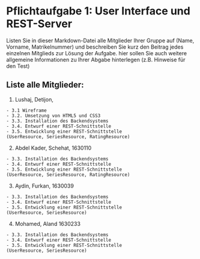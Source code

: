 # Pflichtaufgabe 1: User Interface und REST-Server

Listen Sie in dieser Markdown-Datei alle Mitglieder Ihrer Gruppe auf (Name, Vorname, Matrikelnummer) und beschreiben Sie kurz den Beitrag jedes einzelnen Mitglieds zur Lösung der Aufgabe. hier sollen Sie auch weitere allgemeine Informationen zu Ihrer Abgabe hinterlegen (z.B. Hinweise für den Test)

## Liste alle Mitglieder:

1. Lushaj, Detijon,
```
- 3.1 Wireframe
- 3.2. Umsetzung von HTML5 und CSS3
- 3.3. Installation des Backendsystems
- 3.4. Entwurf einer REST-Schnittstelle
- 3.5. Entwicklung einer REST-Schnittstelle
(UserResource, SeriesResource, RatingResource)
```

2. Abdel Kader, Schehat, 1630110
```
- 3.3. Installation des Backendsystems
- 3.4. Entwurf einer REST-Schnittstelle
- 3.5. Entwicklung einer REST-Schnittstelle
(UserResource, SeriesResource, RatingResource)
```

3. Aydin, Furkan, 1630039
```
- 3.3. Installation des Backendsystems
- 3.4. Entwurf einer REST-Schnittstelle
- 3.5. Entwicklung einer REST-Schnittstelle
(UserResource, SeriesResource)
```

4.  Mohamed, Aland 1630233
```
- 3.3. Installation des Backendsystems
- 3.4. Entwurf einer REST-Schnittstelle
- 3.5. Entwicklung einer REST-Schnittstelle 
(UserResource, SeriesResource)
```
